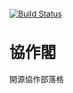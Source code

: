 [![Build Status](https://travis-ci.org/Rbloggers/coBlogger.svg?branch=master)](https://travis-ci.org/Rbloggers/coBlogger)


# 協作閣

開源協作部落格
